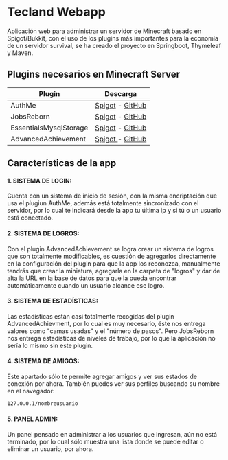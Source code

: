 # Tecland Webapp
Aplicación web para administrar un servidor de Minecraft basado en Spigot/Bukkit, con el uso de los plugins más importantes para la economía de un servidor survival, se ha creado el proyecto en Springboot, Thymeleaf y Maven.


## Plugins necesarios en Minecraft Server
| Plugin | Descarga |
| ------ | ------ |
| AuthMe | [Spigot](https://www.spigotmc.org/resources/authmereloaded.6269/) - [GitHub](https://github.com/AuthMe/AuthMeReloaded)| 
| JobsReborn | [Spigot](https://www.spigotmc.org/resources/jobs-reborn.4216/) - [GitHub](https://github.com/Zrips/Jobs)|
| EssentialsMysqlStorage | [Spigot](https://www.spigotmc.org/resources/essentials-mysql-storage-extension.25673/) - [GitHub](https://github.com/brunyman/Essentials-MySQL-Storage-Extension) |
| AdvancedAchievement | [Spigot ](https://www.spigotmc.org/resources/advanced-achievements.83466/) - [GitHub](https://github.com/PyvesB/advanced-achievements) |

## Características de la app

#### 1. SISTEMA DE LOGIN:
   
   Cuenta con un sistema de inicio de sesión, con la misma encriptación que usa el plugiun AuthMe, además está totalmente sincronizado con el servidor, por lo cual te indicará desde la app tu última ip y si tú o un usuario está conectado.

#### 2. SISTEMA DE LOGROS:

   Con el plugin AdvancedAchievement se logra crear un sistema de logros que son totalmente modificables, es cuestión de agregarlos directamente en la configuración del plugin para que la app los reconozca, manualmente tendrás que crear la miniatura, agregarla en la carpeta de "logros" y dar de alta la URL en la base de datos para que la pueda encontrar automáticamente cuando un usuario alcance ese logro.

#### 3. SISTEMA DE ESTADÍSTICAS:

   Las estadísticas están casi totalmente recogidas del plugin AdvancedAchievment, por lo cual es muy necesario, éste nos entrega valores como "camas usadas" y el "número de pasos". Pero JobsReborn nos entrega estadísticas de niveles de trabajo, por lo que la aplicación no sería lo mismo sin este plugin.

#### 4. SISTEMA DE AMIGOS:

   Este apartado sólo te permite agregar amigos y ver sus estados de conexión por ahora. También puedes ver sus perfiles buscando su nombre en el navegador:
```sh
127.0.0.1/nombreusuario
```
#### 5. PANEL ADMIN:

   Un panel pensado en administrar a los usuarios que ingresan, aún no está terminado, por lo cual sólo muestra una lista donde se puede editar o eliminar un usuario, por ahora.

